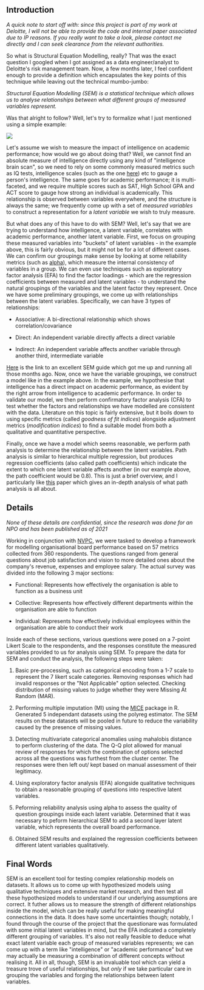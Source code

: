 ## Introduction

_A quick note to start off with: since this project is part of my work at Deloitte, I will not be able to provide the code and internal paper associated due to IP reasons. If you really want to take a look, please contact me directly and I can seek clearance from the relevant authorities._

So what is Structural Equation Modelling, really? That was the exact question I googled when I got assigned as a data engineer/analyst to Deloitte's risk management team. Now, a few months later, I feel confident enough to provide a definition which encapsulates the key points of this technique while leaving out the technical mumbo-jumbo:

_Structural Equation Modelling (SEM) is a statistical technique which allows us to analyse relationships between what different groups of measured variables represent._

Was that alright to follow? Well, let's try to formalize what I just mentioned using a simple example:

![](https://upload.wikimedia.org/wikipedia/commons/b/b1/Example_Structural_equation_model.svg)

Let's assume we wish to measure the impact of intelligence on academic performance; how would we go about doing that? Well, we cannot find an absolute measure of intelligence directly using any kind of "intelligence brain scan", so we need to rely on some commonly measured metrics such as IQ tests, intelligence scales (such as the one [here](https://en.wikipedia.org/wiki/Wechsler_Adult_Intelligence_Scale)) etc to gauge a person's intelligence. The same goes for academic performance; it is multi-faceted, and we require multiple scores such as SAT, High School GPA and ACT score to gauge how strong an individual is academically. This relationship is observed between variables everywhere, and the structure is always the same; we frequently come up with a set of _measured variables_ to construct a representation for a _latent variable_ we wish to truly measure.

But what does any of this have to do with SEM? Well, let's say that we are trying to understand how intelligence, a latent variable, correlates with academic performance, another latent variable. First, we focus on grouping these measured variables into "buckets" of latent variables - in the example above, this is fairly obvious, but it might not be for a lot of different cases. We can confirm our groupings make sense by looking at some reliability metrics (such as [alpha](https://stats.idre.ucla.edu/spss/faq/what-does-cronbachs-alpha-mean/)), which measure the internal consistency of variables in a group. We can even use techniques such as exploratory factor analysis (EFA) to find the factor loadings - which are the regression coefficients between measured and latent variables - to understand the natural groupings of the variables and the latent factor they represent. Once we have some preliminary groupings, we come up with relationships between the latent variables. Specifically, we can have 3 types of relationships:

- Associative: A bi-directional relationship which shows correlation/covariance

- Direct: An independent variable directly affects a direct variable

- Indirect: An independent variable affects another variable through another third, intermediate variable

[Here](https://www.lexjansen.com/wuss/2006/tutorials/TUT-Suhr.pdf) is the link to an excellent SEM guide which got me up and running all those months ago. Now, once we have the variable groupings, we construct a model like in the example above. In the example, we hypothesise that intelligence has a direct impact on academic performance, as evident by the right arrow from intelligence to academic performance. In order to validate our model, we then perform confirmatory factor analysis (CFA) to test whether the factors and relationships we have modelled are consistent with the data. Literature on this topic is fairly extensive, but it boils down to using specific metrics (called _goodness of fit indices_) alongside adjustment metrics (_modification indices_) to find a suitable model from both a qualitative and quantitative perspective.

Finally, once we have a model which seems reasonable, we perform path analysis to determine the relationship between the latent variables. Path analysis is similar to hierarchical multiple regression, but produces regression coefficients (also called path coefficients) which indicate the extent to which one latent variable affects another (in our example above, the path coefficient would be 0.8). This is just a brief overview, and I particularly like [this](http://core.ecu.edu/psyc/wuenschk/MV/SEM/Path.pdf) paper which gives an in-depth analysis of what path analysis is all about.

## Details

_None of these details are confidential, since the research was done for an NPO and has been published as of 2021_

Working in conjunction with [NVPC](https://cityofgood.sg/), we were tasked to develop a framework for modelling organisational board performance based on 57 metrics collected from 360 respondents. The questions ranged from general questions about job satisfaction and vision to more detailed ones about the company's revenue, expenses and employee salary. The actual survey was divided into the following 3 major sections:

- Functional: Represents how effectively the organisation is able to function as a business unit

- Collective: Represents how effectively different departments within the organisation are able to function

- Individual: Represents how effectively individual employees within the organisation are able to conduct their work

Inside each of these sections, various questions were posed on a 7-point Likert Scale to the respondents, and the responses constitute the measured variables provided to us for analysis using SEM. To prepare the data for SEM and conduct the analysis, the following steps were taken:

1. Basic pre-processing, such as categorical encoding from a 1-7 scale to represent the 7 likert scale categories. Removing responses which had invalid responses or the "Not Applicable" option selected. Checking distribution of missing values to judge whether they were Missing At Random (MAR).

2. Performing multiple imputation (MI) using the [MICE](https://cran.r-project.org/web/packages/mice/mice.pdf) package in R. Generated 5 independant datasets using the polyreg estimator. The SEM results on these datasets will be pooled in future to reduce the variability caused by the presence of missing values.

3. Detecting multivariate categorical anomalies using mahalobis distance to perform clustering of the data. The Q-Q plot allowed for manual review of responses for which the combination of options selected across all the questions was furthest from the cluster center. The responses were then left out/ kept based on manual assessment of their legitimacy.

4. Using exploratory factor analysis (EFA) alongside qualitative techniques to obtain a reasonable grouping of questions into respective latent variables.

5. Peforming reliability analysis using alpha to assess the quality of question groupings inside each latent variable. Determined that it was necessary to peform hierarchical SEM to add a second layer latent variable, which represents the overall board performance.

6. Obtained SEM results and explained the regression coefficients between different latent variables qualitatively.

## Final Words

SEM is an excellent tool for testing complex relationship models on datasets. It allows us to come up with hypothesized models using qualitative techniques and extensive market research, and then test all these hypothesized models to understand if our underlying assumptions are correct. It futher allows us to measure the strength of different relationships inside the model, which can be really useful for making meaningful connections in the data. It does have some uncertainties though; notably, I found through the course of the project that the questionare was formulated with some initial latent variables in mind, but the EFA indicated a completely different grouping of variables. It's also not really feasible to deduce what exact latent variable each group of measured variables represents; we can come up with a term like "intelligence" or "academic performance" but we may actually be measuring a combination of different concepts without realising it. All in all, though, SEM is an invaluable tool which can yield a treasure trove of useful relationships, but _only_ if we take particular care in grouping the variables and forging the relationships between latent variables.
